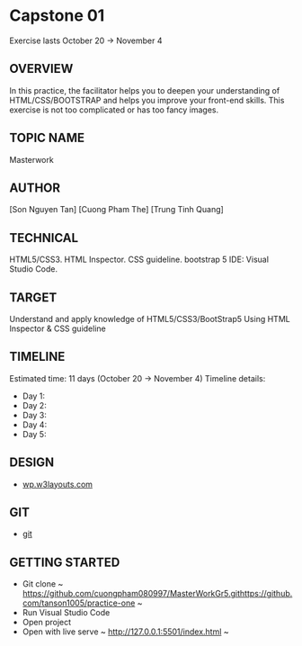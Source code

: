 # Capstone 01

Exercise lasts October 20 -> November 4

## OVERVIEW

In this practice, the facilitator helps you to deepen your understanding of HTML/CSS/BOOTSTRAP and helps you improve your front-end skills. This exercise is not too complicated or has too fancy images.

## TOPIC NAME

Masterwork

## AUTHOR

[Son Nguyen Tan]
[Cuong Pham The]
[Trung Tinh Quang]


## TECHNICAL

HTML5/CSS3.
HTML Inspector.
CSS guideline.
bootstrap 5
IDE: Visual Studio Code.

## TARGET

Understand and apply knowledge of HTML5/CSS3/BootStrap5
Using HTML Inspector & CSS guideline

## TIMELINE

Estimated time: 11 days (October 20 -> November 4)
Timeline details:

- Day 1:
- Day 2: 
- Day 3: 
- Day 4: 
- Day 5: 

## DESIGN

- [wp.w3layouts.com](<https://wp.w3layouts.com/masterwork/>)

## GIT

- [git](https://github.com/cuongpham080997/MasterWorkGr5.git)

## GETTING STARTED

- Git clone
~
<https://github.com/cuongpham080997/MasterWorkGr5.githttps://github.com/tanson1005/practice-one>
~
- Run Visual Studio Code
- Open project
- Open with live serve
~
<http://127.0.0.1:5501/index.html>
~
